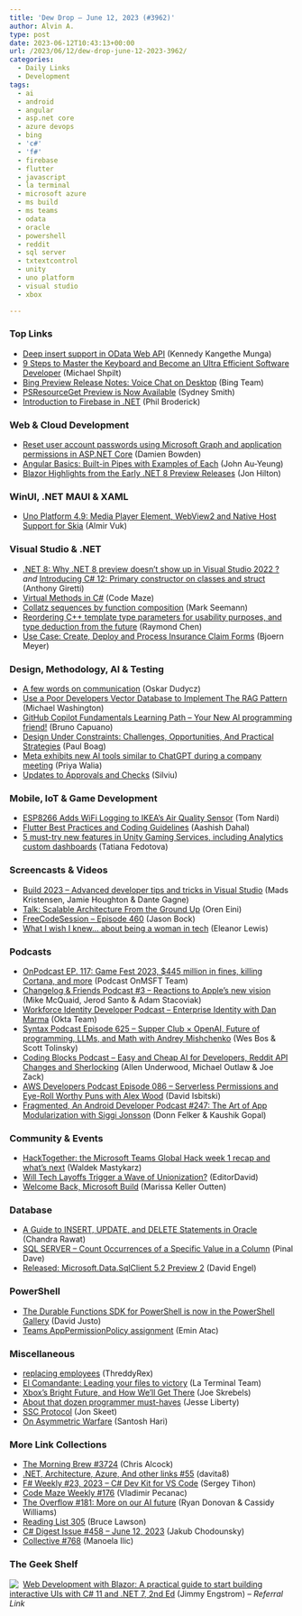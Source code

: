 ```yaml
---
title: 'Dew Drop – June 12, 2023 (#3962)'
author: Alvin A.
type: post
date: 2023-06-12T10:43:13+00:00
url: /2023/06/12/dew-drop-june-12-2023-3962/
categories:
  - Daily Links
  - Development
tags:
  - ai
  - android
  - angular
  - asp.net core
  - azure devops
  - bing
  - 'c#'
  - 'f#'
  - firebase
  - flutter
  - javascript
  - la terminal
  - microsoft azure
  - ms build
  - ms teams
  - odata
  - oracle
  - powershell
  - reddit
  - sql server
  - txtextcontrol
  - unity
  - uno platform
  - visual studio
  - xbox

---
```

### <a name="top"></a>Top Links

  * <a href="https://devblogs.microsoft.com/odata/deep-insert-support-in-odata-web-api/" target="_blank" rel="noopener">Deep insert support in OData Web API</a> (Kennedy Kangethe Munga)
  * <a href="https://michaelscodingspot.com/keyboard-master/" target="_blank" rel="noopener">9 Steps to Master the Keyboard and Become an Ultra Efficient Software Developer</a> (Michael Shpilt)
  * <a href="https://blogs.bing.com/search/june-2023/Bing-Preview-Release-Notes-Voice-Chat-on-Desktop" target="_blank" rel="noopener">Bing Preview Release Notes: Voice Chat on Desktop</a> (Bing Team)
  * <a href="https://devblogs.microsoft.com/powershell/psresourceget-preview-is-now-available/" target="_blank" rel="noopener">PSResourceGet Preview is Now Available</a> (Sydney Smith)
  * <a href="https://code-maze.com/dotnet-firebase/" target="_blank" rel="noopener">Introduction to Firebase in .NET</a> (Phil Broderick)



### <a name="web"></a>Web & Cloud Development

  * <a href="https://damienbod.com/2023/06/12/reset-user-account-passwords-using-microsoft-graph-and-application-permissions/" target="_blank" rel="noopener">Reset user account passwords using Microsoft Graph and application permissions in ASP.NET Core</a> (Damien Bowden)
  * <a href="https://www.telerik.com/blogs/angular-basics-built-pipes-examples-each" target="_blank" rel="noopener">Angular Basics: Built-in Pipes with Examples of Each</a> (John Au-Yeung)
  * <a href="https://www.telerik.com/blogs/blazor-highlights-early-net-8-preview-releases" target="_blank" rel="noopener">Blazor Highlights from the Early .NET 8 Preview Releases</a> (Jon Hilton)



### <a name="silverlight"></a>WinUI, .NET MAUI & XAML

  * <a href="https://www.infoq.com/news/2023/06/uno-platform-4-9-released/?utm_campaign=infoq_content&utm_source=infoq&utm_medium=feed&utm_term=global" target="_blank" rel="noopener">Uno Platform 4.9: Media Player Element, WebView2 and Native Host Support for Skia</a> (Almir Vuk)



### <a name="dotnet"></a>Visual Studio & .NET

  * <a href="https://anthonygiretti.com/2023/06/10/net-8-why-net-8-preview-doesnt-show-up-in-visual-studio-2022/" target="_blank" rel="noopener">.NET 8: Why .NET 8 preview doesn’t show up in Visual Studio 2022 ?</a> _and_ <a href="https://anthonygiretti.com/2023/06/10/introducing-c-12-primary-constructor-on-classes-and-struct/" target="_blank" rel="noopener">Introducing C# 12: Primary constructor on classes and struct</a> (Anthony Giretti)
  * <a href="https://code-maze.com/virtual-methods-csharp/" target="_blank" rel="noopener">Virtual Methods in C#</a> (Code Maze)
  * <a href="https://blog.ploeh.dk/2023/06/12/collatz-sequences-by-function-composition/" target="_blank" rel="noopener">Collatz sequences by function composition</a> (Mark Seemann)
  * <a href="https://devblogs.microsoft.com/oldnewthing/20230609-00/?p=108318" target="_blank" rel="noopener">Reordering C++ template type parameters for usability purposes, and type deduction from the future</a> (Raymond Chen)
  * <a href="https://www.textcontrol.com/blog/2023/06/09/use-case-create-deploy-and-process-insurance-claim-forms/" target="_blank" rel="noopener">Use Case: Create, Deploy and Process Insurance Claim Forms</a> (Bjoern Meyer)



### <a name="design"></a>Design, Methodology, AI & Testing

  * <a href="https://event-driven.io/en/a_few_words_on_communication/" target="_blank" rel="noopener">A few words on communication</a> (Oskar Dudycz)
  * <a href="https://blazorhelpwebsite.com/ViewBlogPost/5066" target="_blank" rel="noopener">Use a Poor Developers Vector Database to Implement The RAG Pattern</a> (Michael Washington)
  * <a href="https://techcommunity.microsoft.com/t5/educator-developer-blog/github-copilot-fundamentals-learning-path-your-new-ai/ba-p/3844000" target="_blank" rel="noopener">GitHub Copilot Fundamentals Learning Path &#8211; Your New AI programming friend!</a> (Bruno Capuano)
  * <a href="https://smashingmagazine.com/2023/06/design-constraints-challenges-opportunities-practical-strategies/" target="_blank" rel="noopener">Design Under Constraints: Challenges, Opportunities, And Practical Strategies</a> (Paul Boag)
  * <a href="https://www.onmsft.com/news/meta-exhibits-new-ai-tools-similar-to-chatgpt-during-a-company-meeting/" target="_blank" rel="noopener">Meta exhibits new AI tools similar to ChatGPT during a company meeting</a> (Priya Walia)
  * <a href="https://devblogs.microsoft.com/devops/updates-to-approvals-and-checks/" target="_blank" rel="noopener">Updates to Approvals and Checks</a> (Silviu)



### <a name="mobile"></a>Mobile, IoT & Game Development

  * <a href="https://hackaday.com/2021/07/24/esp8266-adds-wifi-logging-to-ikeas-air-quality-sensor/" target="_blank" rel="noopener">ESP8266 Adds WiFi Logging to IKEA’s Air Quality Sensor</a> (Tom Nardi)
  * <a href="https://medium.com/@ashishdahal490/flutter-best-practices-and-coding-guidelines-f494b1ad2369" target="_blank" rel="noopener">Flutter Best Practices and Coding Guidelines</a> (Aashish Dahal)
  * <a href="https://blog.unity.com/engine-platform/5-new-must-try-features-unity-gaming-services" target="_blank" rel="noopener">5 must-try new features in Unity Gaming Services, including Analytics custom dashboards</a> (Tatiana Fedotova)



### <a name="videos"></a>Screencasts & Videos

  * <a href="http://www.youtube.com/watch?v=qtumX65i4Zk" target="_blank" rel="noopener">Build 2023 &#8211; Advanced developer tips and tricks in Visual Studio</a> (Mads Kristensen, Jamie Houghton & Dante Gagne)
  * <a href="https://ayende.com/blog/199521-C/talk-scalable-architecture-from-the-ground-up?Key=7cb86e30-08c2-49c5-b01c-7a590fcba4c8" target="_blank" rel="noopener">Talk: Scalable Architecture From the Ground Up</a> (Oren Eini)
  * <a href="http://www.youtube.com/watch?v=7Ll_Ln3oZl8" target="_blank" rel="noopener">FreeCodeSession &#8211; Episode 460</a> (Jason Bock)
  * <a href="http://www.youtube.com/watch?v=B6YscF02tPA" target="_blank" rel="noopener">What I wish I knew&#8230; about being a woman in tech</a> (Eleanor Lewis)



### <a name="podcasts"></a>Podcasts

  * <a href="https://www.onmsft.com/videos/onpodcast-ep-117-game-fest-2023-445-million-in-fines-killing-cortana-and-more/" target="_blank" rel="noopener">OnPodcast EP. 117: Game Fest 2023, $445 million in fines, killing Cortana, and more</a> (Podcast OnMSFT Team)
  * <a href="https://changelog.com/friends/3" target="_blank" rel="noopener">Changelog & Friends Podcast #3 &#8211; Reactions to Apple’s new vision</a> (Mike McQuaid, Jerod Santo & Adam Stacoviak)
  * <a href="https://listen.casted.us/public/49/Workforce-Identity-Developer-Podcast-4ce90a5f/3a41b75c" target="_blank" rel="noopener">Workforce Identity Developer Podcast &#8211; Enterprise Identity with Dan Marma</a> (Okta Team)
  * <a href="https://syntax.fm/show/625/supper-club-openai-future-of-programming-llms-and-math-with-andrey-mishchenko" target="_blank" rel="noopener">Syntax Podcast Episode 625 &#8211; Supper Club × OpenAI, Future of programming, LLMs, and Math with Andrey Mishchenko</a> (Wes Bos & Scott Tolinsky)
  * <a href="https://www.codingblocks.net/podcast/easy-and-cheap-ai-for-developers-reddit-api-changes-and-sherlocking/" target="_blank" rel="noopener">Coding Blocks Podcast &#8211; Easy and Cheap AI for Developers, Reddit API Changes and Sherlocking</a> (Allen Underwood, Michael Outlaw & Joe Zack)
  * <a href="https://soundcloud.com/awsdevelopers/episode-086-serverless-permissions-and-eye-roll-worthy-puns-with-alex-wood" target="_blank" rel="noopener">AWS Developers Podcast Episode 086 &#8211; Serverless Permissions and Eye-Roll Worthy Puns with Alex Wood</a> (David Isbitski)
  * <a href="https://fragmentedpodcast.com/episodes/247-the-art-of-app-modularization-with-siggi-jonsson/" target="_blank" rel="noopener">Fragmented, An Android Developer Podcast #247: The Art of App Modularization with Siggi Jonsson</a> (Donn Felker & Kaushik Gopal)



### <a name="events"></a>Community & Events

  * <a href="https://devblogs.microsoft.com/microsoft365dev/hacktogether-the-microsoft-teams-global-hack-week-1-recap-and-whats-next/" target="_blank" rel="noopener">HackTogether: the Microsoft Teams Global Hack week 1 recap and what’s next</a> (Waldek Mastykarz)
  * <a href="https://it.slashdot.org/story/23/06/11/1538254/will-tech-layoffs-trigger-a-wave-of-unionization?utm_source=rss1.0mainlinkanon&utm_medium=feed" target="_blank" rel="noopener">Will Tech Layoffs Trigger a Wave of Unionization?</a> (EditorDavid)
  * <a href="https://www.syncfusion.com/blogs/post/welcome-back-microsoft-build.aspx?utm_source=alvinashcraft&utm_medium=email&utm_campaign=alvinashcraft_blog_edmjun23" target="_blank" rel="noopener">Welcome Back, Microsoft Build</a> (Marissa Keller Outten)



### <a name="sql"></a>Database

  * <a href="https://www.red-gate.com/simple-talk/databases/oracle-databases/a-guide-to-insert-update-and-delete-statements-in-oracle/" target="_blank" rel="noopener">A Guide to INSERT, UPDATE, and DELETE Statements in Oracle</a> (Chandra Rawat)
  * <a href="https://blog.sqlauthority.com/2023/06/12/sql-server-count-occurrences-of-a-specific-value-in-a-column/?utm_source=rss&utm_medium=rss&utm_campaign=sql-server-count-occurrences-of-a-specific-value-in-a-column" target="_blank" rel="noopener">SQL SERVER – Count Occurrences of a Specific Value in a Column</a> (Pinal Dave)
  * <a href="https://techcommunity.microsoft.com/t5/sql-server-blog/released-microsoft-data-sqlclient-5-2-preview-2/ba-p/3843643" target="_blank" rel="noopener">Released: Microsoft.Data.SqlClient 5.2 Preview 2</a> (David Engel)



### <a name="ps"></a>PowerShell

  * <a href="https://techcommunity.microsoft.com/t5/apps-on-azure-blog/the-durable-functions-sdk-for-powershell-is-now-in-the/ba-p/3831973" target="_blank" rel="noopener">The Durable Functions SDK for PowerShell is now in the PowerShell Gallery</a> (David Justo)
  * <a href="https://p0w3rsh3ll.wordpress.com/2023/06/09/teams-apppermissionpolicy-assignment/" target="_blank" rel="noopener">Teams AppPermissionPolicy assignment</a> (Emin Atac)



### <a name="misc"></a>Miscellaneous

  * <a href="http://threddyrex.com/comics/20230610_replacing_employees/" target="_blank" rel="noopener">replacing employees</a> (ThreddyRex)
  * <a href="https://blog.xibbon.com/la-terminal-pro-el-comandate-and-more/" target="_blank" rel="noopener">El Comandante: Leading your files to victory</a> (La Terminal Team)
  * <a href="https://news.xbox.com/en-us/2023/06/11/xbox-bright-future-and-how-well-get-there/" target="_blank" rel="noopener">Xbox’s Bright Future, and How We’ll Get There</a> (Joe Skrebels)
  * <a href="https://jesseliberty.com/2023/06/11/about-that-dozen-programmer-must-haves/" target="_blank" rel="noopener">About that dozen programmer must-haves</a> (Jesse Liberty)
  * <a href="https://codeblog.jonskeet.uk/2023/06/11/ssc-protocol/" target="_blank" rel="noopener">SSC Protocol</a> (Jon Skeet)
  * <a href="https://santoshhari.wordpress.com/2023/06/11/on-asymmetric-warfare/" target="_blank" rel="noopener">On Asymmetric Warfare</a> (Santosh Hari)



### <a name="links"></a>More Link Collections

  * <a href="https://blog.cwa.me.uk/2023/06/12/the-morning-brew-3724/" target="_blank" rel="noopener">The Morning Brew #3724</a> (Chris Alcock)
  * <a href="https://davidshergilashvili.space/2023/06/11/net-architecture-azure-and-other-links-55/" target="_blank" rel="noopener">.NET, Architecture, Azure, And other links #55</a> (davita8)
  * <a href="https://sergeytihon.com/2023/06/10/f-weekly-23-2023-c-dev-kit-for-vs-code/" target="_blank" rel="noopener">F# Weekly #23, 2023 – C# Dev Kit for VS Code</a> (Sergey Tihon)
  * <a href="https://code-maze.com/code-maze-weekly-176/" target="_blank" rel="noopener">Code Maze Weekly #176</a> (Vladimir Pecanac)
  * <a href="https://stackoverflow.blog/2023/06/09/the-overflow-181-more-on-our-ai-future/" target="_blank" rel="noopener">The Overflow #181: More on our AI future</a> (Ryan Donovan & Cassidy Williams)
  * <a href="https://brucelawson.co.uk/2023/reading-list-305/" target="_blank" rel="noopener">Reading List 305</a> (Bruce Lawson)
  * <a href="https://csharpdigest.net/digests/1658" target="_blank" rel="noopener">C# Digest Issue #458 &#8211; June 12, 2023</a> (Jakub Chodounsky)
  * <a href="https://tympanus.net/codrops/collective/collective-768/" target="_blank" rel="noopener">Collective #768</a> (Manoela Ilic)



### <a name="shelf"></a>The Geek Shelf

<a href="https://www.amazon.com/dp/1803241497/?tag=amavin-20" target="_blank" rel="noopener"><img decoding="async" align="left" style="margin: 0px 4px 0px 0px; border: 0px currentcolor; border-image: none; float: left; display: inline; background-image: none;" src="https://m.media-amazon.com/images/I/41p1fX2cumL._SS135_.jpg" border="0" /></a>&nbsp;<a href="https://www.amazon.com/dp/1803241497/?tag=amavin-20" target="_blank" rel="noopener">Web Development with Blazor: A practical guide to start building interactive UIs with C# 11 and .NET 7, 2nd Ed</a> (Jimmy Engstrom) _&#8211; Referral Link_